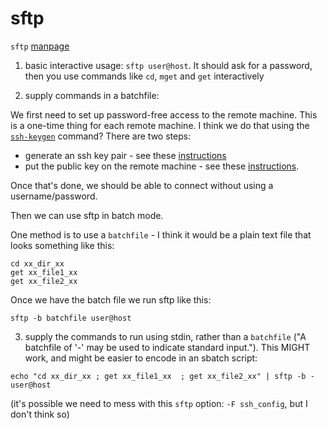# sftp 

`sftp` [manpage](https://linux.die.net/man/1/sftp)

1. basic interactive usage: `sftp user@host`.  It should ask for a password, then you use commands like `cd`, `mget` and `get` interactively

2. supply commands in a batchfile:

We first need to set up password-free access to the remote machine. This is a one-time thing for each remote machine. I think we do that using the [`ssh-keygen`](https://linux.die.net/man/1/ssh-keygen) command? There are two steps:
- generate an ssh key pair - see these [instructions](https://linuxiac.com/generate-ssh-key-pair/) 
- put the public key on the remote machine - see these [instructions](https://linuxiac.com/ssh-login-without-password/). 

Once that's done, we should be able to connect without using a username/password.

Then we can use sftp in batch mode.

One method is to use a `batchfile` - I think it would be a plain text file that looks something like this:
```
cd xx_dir_xx
get xx_file1_xx
get xx_file2_xx
```

Once we have the batch file we run sftp like this:

```
sftp -b batchfile user@host 
```




3. supply the commands to run using stdin, rather than a `batchfile` ("A batchfile of '-' may be used to indicate standard input."). This MIGHT work, and might be easier to encode in an sbatch script:
```
echo "cd xx_dir_xx ; get xx_file1_xx  ; get xx_file2_xx" | sftp -b - user@host 
```

(it's possible we need to mess with this `sftp` option: `-F ssh_config`, but I don't think so)
